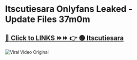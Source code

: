 
 # Itscutiesara Onlyfans Leaked - Update Files 37m0m

## <h2><a href="https://clipsfans.com/Itscutiesara&ref=git">🔗 Click to LINKS ⏩⏩ 👉 🟢 Itscutiesara </a></h2>

<a href="https://clipsfans.com/Itscutiesara&ref=git" rel="nofollow" data-target="animated-image.originalLink"><img src="https://i.ibb.co.com/xMMVF88/686577567.gif" alt="Viral Video Original" style="max-width: 100%; display: inline-block;" data-target="animated-image.originalImage"></a>

